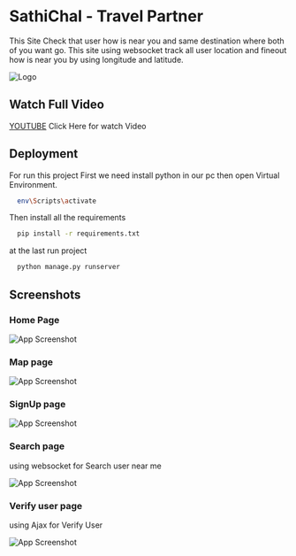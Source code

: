 
# SathiChal - Travel Partner

This Site Check that user how is near you and same destination where both of you want go.
This site using websocket track all user location and fineout how is near you by using longitude and latitude.




![Logo](https://helodeepakji.github.io/home/sathilogo.png)


## Watch Full Video

[YOUTUBE]() Click Here for watch Video

## Deployment

For run this project 
First we need install python in our pc 
then open Virtual Environment.

```bash
  env\Scripts\activate
```

Then install all the requirements
```bash
  pip install -r requirements.txt
```

at the last run project
```bash
  python manage.py runserver
```

## Screenshots
### Home Page

![App Screenshot](https://helodeepakji.github.io/home/sathihome.png)

### Map page
![App Screenshot](https://helodeepakji.github.io/home/sathimap.png)

### SignUp page
![App Screenshot](https://helodeepakji.github.io/home/sathisignup.png)

### Search page
using websocket for Search user near me

![App Screenshot](https://helodeepakji.github.io/home/sathisearch.png)

### Verify user page
using Ajax for Verify User

![App Screenshot](https://helodeepakji.github.io/home/sathiverify.png)
